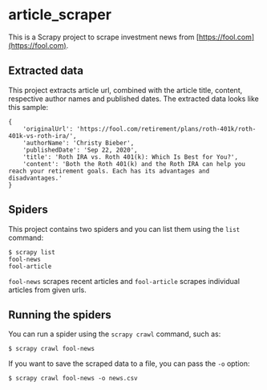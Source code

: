 # article_scraper
This is a Scrapy project to scrape investment news from [https://fool.com](https://fool.com).


## Extracted data

This project extracts article url, combined with the article title, content, respective author names and published dates.
The extracted data looks like this sample:

    {
        'originalUrl': 'https://fool.com/retirement/plans/roth-401k/roth-401k-vs-roth-ira/',
        'authorName': 'Christy Bieber',
        'publishedDate': 'Sep 22, 2020',
        'title': 'Roth IRA vs. Roth 401(k): Which Is Best for You?',
        'content': 'Both the Roth 401(k) and the Roth IRA can help you reach your retirement goals. Each has its advantages and disadvantages.'
    }


## Spiders

This project contains two spiders and you can list them using the `list`
command:

    $ scrapy list
    fool-news
    fool-article

`fool-news` scrapes recent articles and `fool-article` scrapes individual articles from given urls.


## Running the spiders

You can run a spider using the `scrapy crawl` command, such as:

    $ scrapy crawl fool-news

If you want to save the scraped data to a file, you can pass the `-o` option:
    
    $ scrapy crawl fool-news -o news.csv
